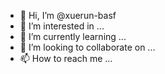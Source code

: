- 👋 Hi, I’m @xuerun-basf
- 👀 I’m interested in ...
- 🌱 I’m currently learning ...
- 💞️ I’m looking to collaborate on ...
- 📫 How to reach me ...

<!---
xuerun-basf/xuerun-basf is a ✨ special ✨ repository because its `README.md` (this file) appears on your GitHub profile.
You can click the Preview link to take a look at your changes.
--->
